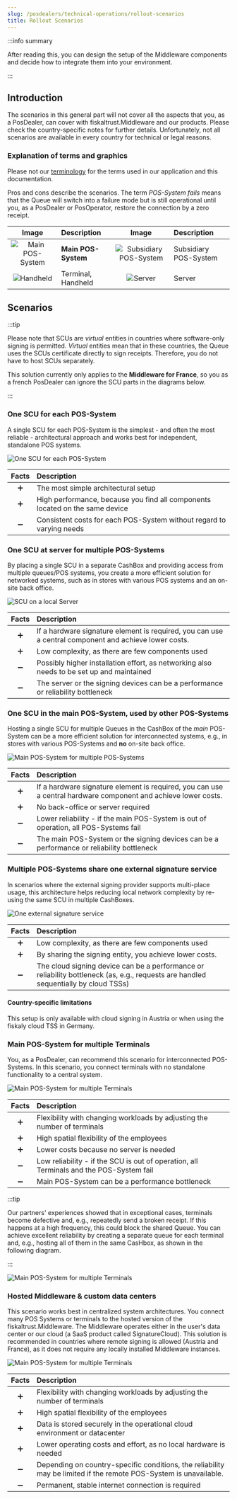 ```yaml
---
slug: /posdealers/technical-operations/rollout-scenarios
title: Rollout Scenarios
---
```



:::info summary

After reading this, you can design the setup of the Middleware components and decide how to integrate them into your environment.

:::

## Introduction
The scenarios in this general part will not cover all the aspects that you, as a PosDealer, can cover with fiskaltrust.Middleware and our products. 
Please check the country-specific notes for further details. Unfortunately, not all scenarios are available in every country for technical or legal reasons.

### Explanation of terms and graphics

Please not our [terminology](../../faq/terms.md) for the terms used in our application and this documentation.


Pros and cons describe the scenarios. The term _POS-System fails_ means that the Queue will switch into a failure mode but is still operational until you, as a PosDealer or PosOperator, restore the connection by a zero receipt. 

|                      Image                      | Description         |                      Image                       | Description           |
| :---------------------------------------------: | :------------------ | :----------------------------------------------: | :-------------------- |
| ![Main POS-System](images/main-POS-System.png ) | **Main POS-System** | ![Subsidiary POS-System](images/POS-System.png ) | Subsidiary POS-System |
|   ![Handheld](images/handheld.png "Handheld")   | Terminal, Handheld  |      ![Server](images/server.png "Server")       | Server                |

## Scenarios

:::tip

Please note that SCUs are _virtual_ entities in countries where software-only signing is permitted. _Virtual_ entities mean that in these countries, the Queue uses the SCUs certificate directly to sign receipts. Therefore, you do not have to host SCUs separately. 

This solution currently only applies to the **Middleware for France**, so you as a french PosDealer can ignore the SCU parts in the diagrams below.

:::

### One SCU for each POS-System
A single SCU for each POS-System is the simplest - and often the most reliable - architectural approach and works best for independent, standalone POS systems.

![One SCU for each POS-System](images/scenario-1-RR.png "One SCU for each POS-System")

| Facts | Description                                                          |
| :---: | :------------------------------------------------------------------- |
|   ➕   | The most simple architectural setup                                  |
|   ➕   | High performance, because you find all components located on the same device   |
|   ➖   | Consistent costs for each POS-System without regard to varying needs |

### One SCU at server for multiple POS-Systems
By placing a single SCU in a separate CashBox and providing access from multiple queues/POS systems, you create a more efficient solution for networked systems, such as in stores with various POS systems and an on-site back office.

![SCU on a local Server](images/scenario-2-RR.png "SCU on a local Server")

| Facts | Description                                                                                     |
| :---: | :---------------------------------------------------------------------------------------------- |
|   ➕   | If a hardware signature element is required, you can use a central component and achieve lower costs. |
|   ➕   | Low complexity, as there are few components used                                                |
|   ➖   | Possibly higher installation effort, as networking also needs to be set up and maintained        |
|   ➖   | The server or the signing devices can be a performance or reliability bottleneck                |

### One SCU in the main POS-System, used by other POS-Systems
Hosting a single SCU for multiple Queues in the CashBox of the _main_ POS-System can be a more efficient solution for interconnected systems, e.g., in stores with various POS-Systems and **no** on-site back office.

![Main POS-System for multiple POS-Systems](images/scenario-3-RR.png "Main POS-System for multiple POS-Systems")

| Facts | Description                                                                                     |
| :---: | :---------------------------------------------------------------------------------------------- |
|   ➕   | If a hardware signature element is required, you can use a central hardware component and achieve lower costs. |
|   ➕   | No back-office or server required                                                               |
|   ➖   | Lower reliability - if the main POS-System is out of operation, all POS-Systems fail            |
|   ➖   | The main POS-System or the signing devices can be a performance or reliability bottleneck       |

### Multiple POS-Systems share one external signature service
In scenarios where the external signing provider supports multi-place usage, this architecture helps reducing local network complexity by re-using the same SCU in multiple CashBoxes.

![One external signature service](images/scenario-4-RR.png "One external signature service")

| Facts | Description                                                                                                                       |
| :---: | :-------------------------------------------------------------------------------------------------------------------------------- |
|   ➕   | Low complexity, as there are few components used                                                                                  |
|   ➕   | By sharing the signing entity, you achieve lower costs.                                                      |
|   ➖   | The cloud signing device can be a performance or reliability bottleneck (as, e.g., requests are handled sequentially by cloud TSSs) |

#### Country-specific limitations
This setup is only available with cloud signing in Austria or when using the fiskaly cloud TSS in Germany.

### Main POS-System for multiple Terminals
You, as a PosDealer, can recommend this scenario for interconnected POS-Systems. In this scenario, you connect terminals with no standalone functionality to a central system.

![Main POS-System for multiple Terminals](images/scenario-5-RR.png "Main POS-System for multiple Terminals")

| Facts | Description                                                                             |
| :---: | :-------------------------------------------------------------------------------------- |
|   ➕   | Flexibility with changing workloads by adjusting the number of terminals                |
|   ➕   | High spatial flexibility of the employees                                               |
|   ➕   | Lower costs because no server is needed                                                |
|   ➖   | Low reliability - if the SCU is out of operation, all Terminals and the POS-System fail |
|   ➖   | Main POS-System can be a performance bottleneck                                         |

:::tip

Our partners' experiences showed that in exceptional cases, terminals become defective and, e.g., repeatedly send a broken receipt. If this happens at a high frequency, this could block the shared Queue. You can achieve excellent reliability by creating a separate queue for each terminal and, e.g., hosting all of them in the same CasHbox, as shown in the following diagram.

:::

![Main POS-System for multiple Terminals](images/scenario-5B-RR.png "Main POS-System for multiple Terminals")

### Hosted Middleware & custom data centers
This scenario works best in centralized system architectures. You connect many POS Systems or terminals to the hosted version of the fiskaltrust.Middleware. The Middleware operates either in the user's data center or our cloud (a SaaS product called SignatureCloud). This solution is recommended in countries where remote signing is allowed (Austria and France), as it does not require any locally installed Middleware instances.

![Main POS-System for multiple Terminals](images/scenario-6-RR.png "Main POS-System for multiple Terminals")


| Facts | Description                                                                                                         |
| :---: | :------------------------------------------------------------------------------------------------------------------ |
|   ➕   | Flexibility with changing workloads by adjusting the number of terminals                                            |
|   ➕   | High spatial flexibility of the employees                                                                           |
|   ➕   | Data is stored securely in the operational cloud environment or datacenter                                          |
|   ➕   | Lower operating costs and effort, as no local hardware is needed                                                  |
|   ➖   | Depending on country-specific conditions, the reliability may be limited if the remote POS-System is unavailable. |
|   ➖   | Permanent, stable internet connection is required                                                                   |
